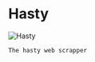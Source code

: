 # Hasty
![Hasty](https://github.com/DrMixxer/Hasty/assets/89403966/097ab816-c258-46f3-9175-e242f164346b)

```The hasty web scrapper```
